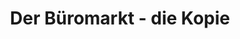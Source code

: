 ---
title: "Der Büromarkt - die Kopie"
url: /kempten-allgaeu/der-bueromarkt-die-kopie/
shop: Schreibwaren
---